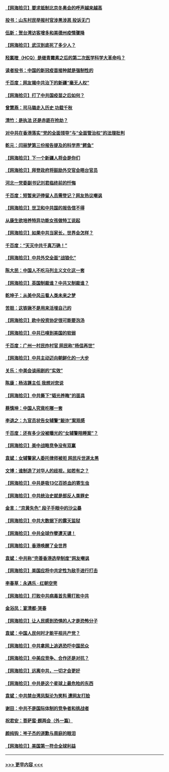 #### [【网海拾贝】要求抵制北京冬奥会的呼声越来越高](../pages/nsc993/n12868962.md?t=04111101) 
#### [投书：山东村民举报村官涉黑涉恶 投诉无门](../pages/nsc993/n12869726.md?t=04111101) 
#### [伍新：贺台湾访客增多和美德州疫情骤降](../pages/nsc993/n12865651.md?t=04111101) 
#### [【网海拾贝】武汉到底死了多少人？](../pages/nsc993/n12863707.md?t=04111101) 
#### [羟氯喹（HCQ）是继青霉素之后的第二次医学科学大革命吗？](../pages/nsc993/n12638564.md?t=04111101) 
#### [读者投书：中国的新冠疫苗接种就是强制性的](../pages/nsc993/n12859932.md?t=04111101) 
#### [千百度：网友揭中共治下的新疆“毫无人权”](../pages/nsc993/n12858385.md?t=04111101) 
#### [【网海拾贝】打了中共国疫苗之后如何？](../pages/nsc993/n12857866.md?t=04111101) 
#### [曾慧燕：司马璐走入历史 功载千秋](../pages/nsc993/n12856996.md?t=04111101) 
#### [清竹：是执法 还是赤匪在抢劫？](../pages/nsc993/n12856952.md?t=04111101) 
#### [对中共在香港落实“党的全面领导”与“全面管治权”的法理批判](../pages/nsc993/n12856929.md?t=04111101) 
#### [乾元：闫丽梦第三份报告提及的科学界“鳄鱼”](../pages/nsc993/n12855985.md?t=04111101) 
#### [【网海拾贝】下一个新疆人将会是你们](../pages/nsc993/n12855864.md?t=04111101) 
#### [【网海拾贝】拜登政府将鼓励外交官会晤台官员](../pages/nsc993/n12853615.md?t=04111101) 
#### [河北一党委副书记刘君临终前的忏悔](../pages/nsc993/n12849420.md?t=04111101) 
#### [千百度：短暂来沪停留人员需登记？网友热议嘲讽](../pages/nsc993/n12853497.md?t=04111101) 
#### [【网海拾贝】世卫和中共国的报告信不得](../pages/nsc993/n12850902.md?t=04111101) 
#### [从康生欲培养特异功能女孩做特工说起](../pages/nsc993/n12849289.md?t=04111101) 
#### [【网海拾贝】如果中共当家长，世界会怎样？](../pages/nsc993/n12848436.md?t=04111101) 
#### [千百度：“天灭中共千真万确！”](../pages/nsc993/n12845659.md?t=04111101) 
#### [【网海拾贝】中共外交全面“战狼化”](../pages/nsc993/n12845607.md?t=04111101) 
#### [陈大民：中国人不吃马列主义文化这一套](../pages/nsc993/n12842496.md?t=04111101) 
#### [【网海拾贝】英国制裁谁？中共又制裁谁？](../pages/nsc993/n12840909.md?t=04111101) 
#### [乾坤子：从美中风云看人类未来之梦](../pages/nsc993/n12840590.md?t=04111101) 
#### [苦胆：这铁锹不是用来活埋自己的](../pages/nsc993/n12839512.md?t=04111101) 
#### [【网海拾贝】欧中投资协定很可能要泡汤](../pages/nsc993/n12835122.md?t=04111101) 
#### [【网海拾贝】中共已嗅到美国的软弱](../pages/nsc993/n12832411.md?t=04111101) 
#### [千百度：广州一村民炸村官 网民称“杨佳再世”](../pages/nsc993/n12832380.md?t=04111101) 
#### [【网海拾贝】中共主动迈向朝鲜化的一大步](../pages/nsc993/n12829887.md?t=04111101) 
#### [关乐：中美会谈闹剧的“实效”](../pages/nsc993/n12826698.md?t=04111101) 
#### [陈康：杨洁篪主任  我想对您说](../pages/nsc993/n12826609.md?t=04111101) 
#### [【网海拾贝】中共撕下“韬光养晦”的面具](../pages/nsc993/n12826459.md?t=04111101) 
#### [蔡慎坤：中国人究竟吃哪一套](../pages/nsc993/n12826010.md?t=04111101) 
#### [李退之：九官员状告女辅警“敲诈”案观感](../pages/nsc993/n12823984.md?t=04111101) 
#### [千百度：还有多少没被曝光的“女辅警陪睡案”？](../pages/nsc993/n12822136.md?t=04111101) 
#### [【网海拾贝】美中战略竞争没有双赢](../pages/nsc993/n12822105.md?t=04111101) 
#### [袁斌：女辅警家人委托律师被拒 网民斥世道太黑](../pages/nsc993/n12822004.md?t=04111101) 
#### [文博：谁制造了对华人的歧视，如若有之？](../pages/nsc993/n12821635.md?t=04111101) 
#### [【网海拾贝】中共是吸13亿百姓血的寄生虫](../pages/nsc993/n12819191.md?t=04111101) 
#### [【网海拾贝】中共统治史就是部反人类罪史](../pages/nsc993/n12816738.md?t=04111101) 
#### [金言：“京黄失色” 段子手眼中的沙尘暴](../pages/nsc993/n12815700.md?t=04111101) 
#### [【网海拾贝】中共大数据下的露天监狱](../pages/nsc993/n12811075.md?t=04111101) 
#### [【网海拾贝】中共全球作孽遭天谴！](../pages/nsc993/n12810258.md?t=04111101) 
#### [【网海拾贝】香港唤醒了全世界](../pages/nsc993/n12809100.md?t=04111101) 
#### [袁斌：中共称“完善香港选举制度”网友嘲讽](../pages/nsc993/n12808994.md?t=04111101) 
#### [【网海拾贝】美国应将中共定性为敌手进行打击](../pages/nsc993/n12806870.md?t=04111101) 
#### [李春草：永遇乐 · 红朝空壳](../pages/nsc993/n12805365.md?t=04111101) 
#### [【网海拾贝】打败中共病毒首先需打败中共](../pages/nsc993/n12803930.md?t=04111101) 
#### [金浴凤：宴清都‧哭春](../pages/nsc993/n12801601.md?t=04111101) 
#### [【网海拾贝】让人民感到恐惧的人才是恐怖分子](../pages/nsc993/n12799347.md?t=04111101) 
#### [袁斌：中国人民何时才能平视共产党？](../pages/nsc993/n12799306.md?t=04111101) 
#### [【网海拾贝】中共拿网上追逃恐吓中国民众](../pages/nsc993/n12796905.md?t=04111101) 
#### [【网海拾贝】中美应竞争、合作还是对抗？](../pages/nsc993/n12794675.md?t=04111101) 
#### [【网海拾贝】远离中共，一切才会更好](../pages/nsc993/n12793572.md?t=04111101) 
#### [【网海拾贝】中共是这个星球上最危险的东西](../pages/nsc993/n12791400.md?t=04111101) 
#### [袁斌：中共禁台湾凤梨沦为笑料 遭网友打脸](../pages/nsc993/n12791335.md?t=04111101) 
#### [谢田：中共不是国际体制的竞争者和挑战者](../pages/nsc993/n12791212.md?t=04111101) 
#### [祝君安：菩萨蛮·题两会（外一篇）](../pages/nsc993/n12786801.md?t=04111101) 
#### [颜纯钩：岑子杰的道歉与周庭的眼泪](../pages/nsc993/n12786775.md?t=04111101) 
#### [【网海拾贝】美国第一符合全球利益](../pages/nsc993/n12786666.md?t=04111101) 

----
#### [ >>> 更早内容 <<< ](../indexes/nsc993-earlier.md)
